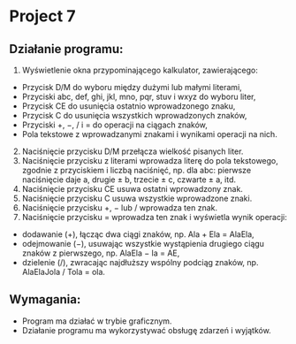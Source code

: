 # Project 7

## Działanie programu:
1. Wyświetlenie okna przypominającego kalkulator, zawierającego:
  - Przycisk D/M do wyboru między dużymi lub małymi literami,
  - Przyciski abc, def, ghi, jkl, mno, pqr, stuv i wxyz do wyboru liter,
  - Przycisk CE do usunięcia ostatnio wprowadzonego znaku,
  - Przycisk C do usunięcia wszystkich wprowadzonych znaków,
  - Przyciski +, −, / i = do operacji na ciągach znaków,
  - Pola tekstowe z wprowadzanymi znakami i wynikami operacji na nich.
2. Naciśnięcie przycisku D/M przełącza wielkość pisanych liter.
3. Naciśnięcie przycisku z literami wprowadza literę do pola tekstowego, zgodnie z przyciskiem i liczbą naciśnięć, np. dla abc: pierwsze naciśnięcie daje a, drugie ± b, trzecie ± c, czwarte ± a, itd.
4. Naciśnięcie przycisku CE usuwa ostatni wprowadzony znak.
5. Naciśnięcie przycisku C usuwa wszystkie wprowadzone znaki.
6. Naciśnięcie przycisku +, − lub / wprowadza ten znak.
7. Naciśnięcie przycisku = wprowadza ten znak i wyświetla wynik operacji:
  - dodawanie (+), łącząc dwa ciągi znaków, np. Ala + Ela = AlaEla,
  - odejmowanie (−), usuwając wszystkie wystąpienia drugiego ciągu znaków z pierwszego, np. AlaEla − la = AE,
  - dzielenie (/), zwracając najdłuższy wspólny podciąg znaków, np. AlaElaJola / Tola = ola.

## Wymagania:
- Program ma działać w trybie graficznym.
- Działanie programu ma wykorzystywać obsługę zdarzeń i wyjątków.
